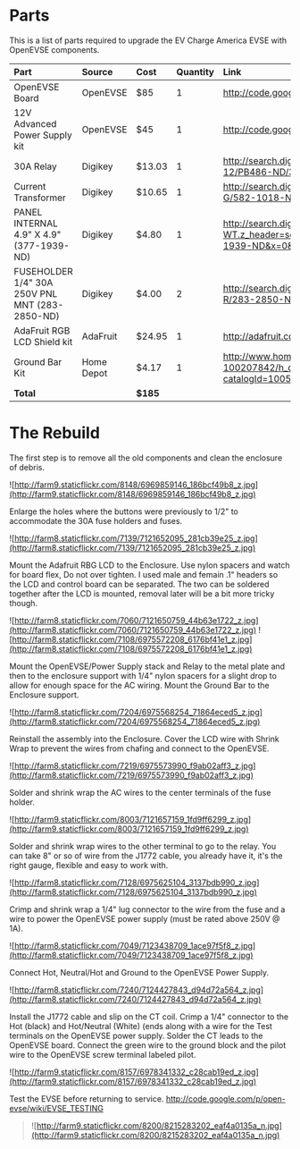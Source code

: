 # Parts #
This is a list of parts required to upgrade the EV Charge America EVSE with OpenEVSE components.

| Part | Source | Cost | Quantity | Link |
|:-----|:-------|:-----|:---------|:-----|
| OpenEVSE Board | OpenEVSE | $85  | 1        | http://code.google.com/p/open-evse/wiki/Ordering |
| 12V Advanced Power Supply kit | OpenEVSE | $45  | 1        |  http://code.google.com/p/open-evse/wiki/Ordering |
| 30A Relay | Digikey | $13.03 | 1        | http://search.digikey.com/us/en/products/T92P7D22-12/PB486-ND/365921 |
| Current Transformer | Digikey | $10.65 | 1        | http://search.digikey.com/us/en/products/CR8420-1000-G/582-1018-ND/1045174 |
| PANEL INTERNAL 4.9" X 4.9" (377-1939-ND) | Digikey | $4.80 | 1        | http://search.digikey.com/scripts/DkSearch/dksus.dll?WT.z_header=search_go&lang=en&site=us&keywords=377-1939-ND&x=0&y=0 |
| FUSEHOLDER 1/4" 30A 250V PNL MNT (283-2850-ND) | Digikey | $4.00 | 2        | http://search.digikey.com/us/en/products/BK%2FHKP-R/283-2850-ND/1024094 |
| AdaFruit RGB LCD Shield kit | AdaFruit | $24.95 | 1        | http://adafruit.com/products/714 |
| Ground Bar Kit | Home Depot | $4.17 | 1        | http://www.homedepot.com/h_d1/N-5yc1v/R-100207842/h_d2/ProductDisplay?catalogId=10053&langId=-1&keyword=Ground+Bar+Kit |
| **Total** |        | **$185** |          |      |


# The Rebuild #

The first step is to remove all the old components and clean the enclosure of debris.

![http://farm9.staticflickr.com/8148/6969859146_186bcf49b8_z.jpg](http://farm9.staticflickr.com/8148/6969859146_186bcf49b8_z.jpg)

Enlarge the holes where the buttons were previously to 1/2" to accommodate the 30A fuse holders and fuses.



![http://farm8.staticflickr.com/7139/7121652095_281cb39e25_z.jpg](http://farm8.staticflickr.com/7139/7121652095_281cb39e25_z.jpg)

Mount the Adafruit RBG LCD to the Enclosure. Use nylon spacers and watch for board flex, Do not over tighten. I used male and femain .1" headers so the LCD and control board can be separated. The two can be soldered together after the LCD is mounted, removal later will be a bit more tricky though.


![http://farm8.staticflickr.com/7060/7121650759_44b63e1722_z.jpg](http://farm8.staticflickr.com/7060/7121650759_44b63e1722_z.jpg)
![http://farm8.staticflickr.com/7108/6975572208_6176bf41e1_z.jpg](http://farm8.staticflickr.com/7108/6975572208_6176bf41e1_z.jpg)


Mount the OpenEVSE/Power Supply stack and Relay to the metal plate and then to the enclosure support with 1/4" nylon spacers for a slight drop to allow for enough space for the AC wiring. Mount the Ground Bar to the Enclosure support.


![http://farm8.staticflickr.com/7204/6975568254_71864eced5_z.jpg](http://farm8.staticflickr.com/7204/6975568254_71864eced5_z.jpg)

Reinstall the assembly into the Enclosure. Cover the LCD wire with Shrink Wrap to prevent the wires from chafing and connect to the OpenEVSE.




![http://farm8.staticflickr.com/7219/6975573990_f9ab02aff3_z.jpg](http://farm8.staticflickr.com/7219/6975573990_f9ab02aff3_z.jpg)

Solder and shrink wrap the AC wires to the center terminals of the fuse holder.

![http://farm9.staticflickr.com/8003/7121657159_1fd9ff6299_z.jpg](http://farm9.staticflickr.com/8003/7121657159_1fd9ff6299_z.jpg)

Solder and shrink wrap wires to the other terminal to go to the relay. You can take 8" or so of wire from the J1772 cable, you already have it, it's the right gauge, flexible and easy to work with.

![http://farm8.staticflickr.com/7128/6975625104_3137bdb990_z.jpg](http://farm8.staticflickr.com/7128/6975625104_3137bdb990_z.jpg)

Crimp and shrink wrap a 1/4" lug connector to the wire from the fuse and a wire to power the OpenEVSE power supply (must be rated above 250V @ 1A).

![http://farm8.staticflickr.com/7049/7123438709_1ace97f5f8_z.jpg](http://farm8.staticflickr.com/7049/7123438709_1ace97f5f8_z.jpg)

Connect Hot, Neutral/Hot and Ground to the OpenEVSE Power Supply.

![http://farm8.staticflickr.com/7240/7124427843_d94d72a564_z.jpg](http://farm8.staticflickr.com/7240/7124427843_d94d72a564_z.jpg)

Install the J1772 cable and slip on the CT coil. Crimp a 1/4" connector to the Hot (black) and Hot/Neutral (White) (ends along with a wire for the Test terminals on the OpenEVSE power supply. Solder the CT leads to the OpenEVSE board. Connect the green wire to the ground block and the pilot wire to the OpenEVSE screw terminal labeled pilot.


![http://farm9.staticflickr.com/8157/6978341332_c28cab19ed_z.jpg](http://farm9.staticflickr.com/8157/6978341332_c28cab19ed_z.jpg)

Test the EVSE before returning to service. http://code.google.com/p/open-evse/wiki/EVSE_TESTING

> ![http://farm9.staticflickr.com/8200/8215283202_eaf4a0135a_n.jpg](http://farm9.staticflickr.com/8200/8215283202_eaf4a0135a_n.jpg)